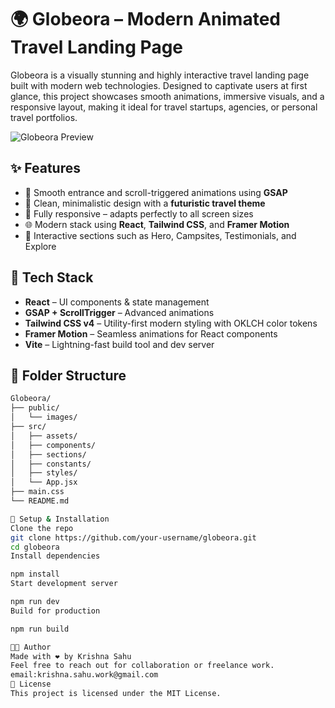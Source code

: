 # 🌍 Globeora – Modern Animated Travel Landing Page

Globeora is a visually stunning and highly interactive travel landing page built with modern web technologies. Designed to captivate users at first glance, this project showcases smooth animations, immersive visuals, and a responsive layout, making it ideal for travel startups, agencies, or personal travel portfolios.

![Globeora Preview](./images/travel-website.png) 

## ✨ Features

- 🎥 Smooth entrance and scroll-triggered animations using **GSAP**
- 🎨 Clean, minimalistic design with a **futuristic travel theme**
- 📱 Fully responsive – adapts perfectly to all screen sizes
- 🌐 Modern stack using **React**, **Tailwind CSS**, and **Framer Motion**
- 🧭 Interactive sections such as Hero, Campsites, Testimonials, and Explore

## 🚀 Tech Stack

- **React** – UI components & state management
- **GSAP + ScrollTrigger** – Advanced animations
- **Tailwind CSS v4** – Utility-first modern styling with OKLCH color tokens
- **Framer Motion** – Seamless animations for React components
- **Vite** – Lightning-fast build tool and dev server

## 📂 Folder Structure

```bash
Globeora/
├── public/
│   └── images/
├── src/
│   ├── assets/
│   ├── components/
│   ├── sections/
│   ├── constants/
│   ├── styles/
│   └── App.jsx
├── main.css
└── README.md

🧪 Setup & Installation
Clone the repo
git clone https://github.com/your-username/globeora.git
cd globeora
Install dependencies

npm install
Start development server

npm run dev
Build for production

npm run build

🧑‍💻 Author
Made with ❤️ by Krishna Sahu
Feel free to reach out for collaboration or freelance work.
email:krishna.sahu.work@gmail.com
📄 License
This project is licensed under the MIT License.